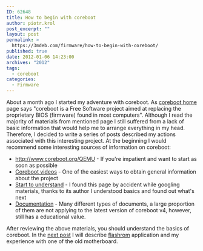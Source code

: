 ```yaml
---
ID: 62648
title: How to begin with coreboot
author: piotr.krol
post_excerpt: ""
layout: post
permalink: >
  https://3mdeb.com/firmware/how-to-begin-with-coreboot/
published: true
date: 2012-01-06 14:23:00
archives: "2012"
tags:
  - coreboot
categories:
  - Firmware
---
```

About a month ago I started my adventure with coreboot. As [coreboot home][1]
page says "coreboot is a Free Software project aimed at replacing the
proprietary BIOS (firmware) found in most computers". Although I read the
majority of materials from mentioned page I still suffered from a lack of basic
information that would help me to arrange everything in my head. Therefore, I
decided to write a series of posts described my actions associated with this
interesting project. At the beginning I would recommend some interesting sources
of information on coreboot:

*   <http://www.coreboot.org/QEMU> - If you're impatient and want to start as
    soon as possible
*   [Coreboot videos][2] - One of the easiest ways to obtain general information
    about the project
*   [Start to understand][3] - I found this page by accident while googling
    materials, thanks to its author I understood basics and found out what's next
*   [Documentation][4] - Many different types of documents, a large proportion
    of them are not applying to the latest version of coreboot v4, however,
    still has a educational value.

After reviewing the above materials, you should understand the basics of
coreboot. In the  [next post][5] I will describe [flashrom][6] application and
my experience with one of the old motherboard.

 [1]: http://www.coreboot.org/
 [2]: http://www.coreboot.org/Screenshots#Videos
 [3]: http://lennartb.home.xs4all.nl/coreboot/coreboot.html
 [4]: http://www.coreboot.org/Documentation
 [5]: /2012/01/06/flashrom-and-shuttle-av18e2/
 [6]: http://flashrom.org/
